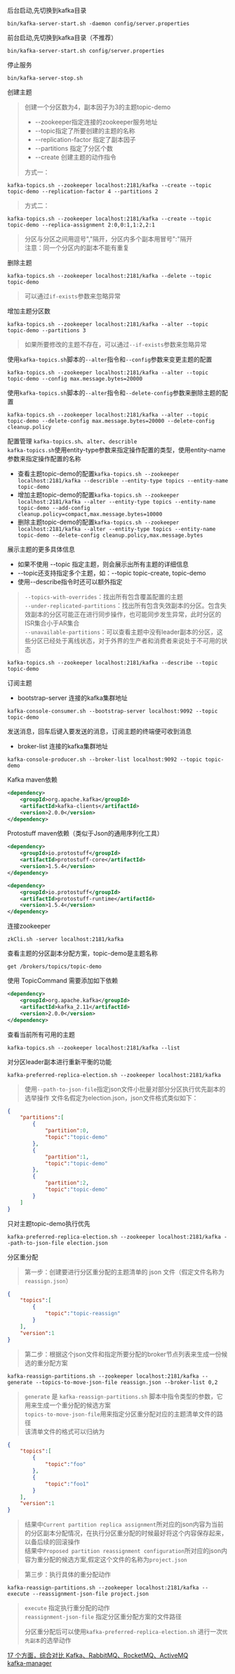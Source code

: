 后台启动,先切换到kafka目录  
```shell script
bin/kafka-server-start.sh -daemon config/server.properties
```

前台启动,先切换到kafka目录（不推荐）  
```shell script
bin/kafka-server-start.sh config/server.properties
```
 
停止服务  
```shell script
bin/kafka-server-stop.sh
```

创建主题
>创建一个分区数为4，副本因子为3的主题topic-demo 
 >* --zookeeper指定连接的zookeeper服务地址  
 >* --topic指定了所要创建的主题的名称  
 >* --replication-factor 指定了副本因子
 >* --partitions 指定了分区个数
 >* --create 创建主题的动作指令 
> 
>方式一： 
```shell script
kafka-topics.sh --zookeeper localhost:2181/kafka --create --topic topic-demo --replication-factor 4 --partitions 2
``` 
>方式二： 
```shell script
kafka-topics.sh --zookeeper localhost:2181/kafka --create --topic topic-demo --replica-assignment 2:0,0:1,1:2,2:1
 ``` 
>分区与分区之间用逗号","隔开，分区内多个副本用冒号":"隔开  
>注意：同一个分区内的副本不能有重复

删除主题
```shell script
kafka-topics.sh --zookeeper localhost:2181/kafka --delete --topic topic-demo
```
>可以通过`if-exists`参数来忽略异常


增加主题分区数
```shell script
kafka-topics.sh --zookeeper localhost:2181/kafka --alter --topic topic-demo --partitions 3
``` 
>如果所要修改的主题不存在，可以通过`--if-exists`参数来忽略异常

使用`kafka-topics.sh`脚本的`--alter`指令和`--config`参数来变更主题的配置
```shell script
kafka-topics.sh --zookeeper localhost:2181/kafka --alter --topic topic-demo --config max.message.bytes=20000
```
使用`kafka-topics.sh`脚本的`--alter`指令和`--delete-config`参数来删除主题的配置
```shell script
kafka-topics.sh --zookeeper localhost:2181/kafka --alter --topic topic-demo --delete-config max.message.bytes=20000 --delete-config cleanup.policy
```
配置管理
`kafka-topics.sh`、`alter`、`describle`  
`kafka-topics.sh`使用entity-type参数来指定操作配置的类型，使用entity-name参数来指定操作配置的名称  
* 查看主题topic-demo的配置`kafka-topics.sh --zookeeper localhost:2181/kafka --describle --entity-type topics --entity-name topic-demo`
* 增加主题topic-demo的配置`kafka-topics.sh --zookeeper localhost:2181/kafka --alter --entity-type topics --entity-name topic-demo --add-config cleanup.policy=compact,max.message.bytes=10000`
* 删除主题topic-demo的配置`kafka-topics.sh --zookeeper localhost:2181/kafka --alter --entity-type topics --entity-name topic-demo --delete-config cleanup.policy,max.message.bytes`


展示主题的更多具体信息
* 如果不使用 --topic 指定主题，则会展示出所有主题的详细信息
* --topic还支持指定多个主题，如：--topic topic-create, topic-demo
* 使用--describe指令时还可以额外指定 
>`--topics-with-overrides`：找出所有包含覆盖配置的主题  
>`--under-replicated-partitions`：找出所有包含失效副本的分区。包含失效副本的分区可能正在进行同步操作，也可能同步发生异常，此时分区的ISR集合小于AR集合  
>`--unavailable-partitions`：可以查看主题中没有leader副本的分区，这些分区已经处于离线状态，对于外界的生产者和消费者来说处于不可用的状态
```shell script
kafka-topics.sh --zookeeper localhost:2181/kafka --describe --topic topic-demo
```
订阅主题  
* bootstrap-server 连接的kafka集群地址  
```shell script
kafka-console-consumer.sh --bootstrap-server localhost:9092 --topic topic-demo
```
发送消息，回车后键入要发送的消息，订阅主题的终端便可收到消息  
* broker-list 连接的kafka集群地址 
```shell script
kafka-console-producer.sh --broker-list localhost:9092 --topic topic-demo
```
Kafka maven依赖
```xml
<dependency>
    <groupId>org.apache.kafka</groupId>
    <artifactId>kafka-clients</artifactId>
    <version>2.0.0</version>
</dependency>
```
Protostuff maven依赖（类似于Json的通用序列化工具） 
```xml
<dependency>
    <groupId>io.protostuff</groupId>
    <artifactId>protostuff-core</artifactId>
    <version>1.5.4</version>
</dependency>
```
```xml
<dependency>
    <groupId>io.protostuff</groupId>
    <artifactId>protostuff-runtime</artifactId>
    <version>1.5.4</version>
</dependency>
```
连接zookeeper  
```shell script
zkCli.sh -server localhost:2181/kafka
```
查看主题的分区副本分配方案，topic-demo是主题名称   
```shell script
get /brokers/topics/topic-demo
````
使用 TopicCommand 需要添加如下依赖  
```xml
<dependency>
    <groupId>org.apache.kafka</groupId>
    <artifactId>kafka_2.11</artifactId>
    <version>2.0.0</version>
</dependency>
```
查看当前所有可用的主题
```shell script
kafka-topics.sh --zookeeper localhost:2181/kafka --list
``` 

对分区leader副本进行重新平衡的功能
```shell script
kafka-preferred-replica-election.sh --zookeeper localhost:2181/kafka
```
>使用`--path-to-json-file`指定json文件小批量对部分分区执行优先副本的选举操作
文件名假定为election.json，json文件格式类似如下：
```json
{
	"partitions":[
		{
			"partition":0,
			"topic":"topic-demo"
		},
		{
			"partition":1,
			"topic":"topic-demo"
		},
		{
			"partition":2,
			"topic":"topic-demo"
		}
	]
}
```
只对主题topic-demo执行优先
```shell script
kafka-preferred-replica-election.sh --zookeeper localhost:2181/kafka --path-to-json-file election.json
```

分区重分配
>第一步：创建要进行分区重分配的主题清单的 json 文件（假定文件名称为`reassign.json`）
```json
{
	"topics":[
		{
			"topic":"topic-reassign"
		}
	],
	"version":1
}
```
>第二步：根据这个json文件和指定所要分配的broker节点列表来生成一份候选的重分配方案
```shell script
kafka-reassign-partitions.sh --zookeeper localhost:2181/kafka --generate --topics-to-move-json-file reassign.json --broker-list 0,2
```
>`generate` 是 `kafka-reassign-partitions.sh` 脚本中指令类型的参数，它用来生成一个重分配的候选方案  
>`topics-to-move-json-file`用来指定分区重分配对应的主题清单文件的路径  
>该清单文件的格式可以归纳为
```json
{
	"topics":[
		{
			"topic":"foo"
		},
		{
			"topic":"foo1"
		}
	],
	"version":1
}
```
>结果中`Current partition replica assignment`所对应的json内容为当前的分区副本分配情况，在执行分区重分配的时候最好将这个内容保存起来，以备后续的回滚操作  
>结果中`Proposed partition reassignment configuration`所对应的json内容为重分配的候选方案,假定这个文件的名称为`project.json`

>第三步：执行具体的重分配动作  
```shell script
kafka-reassign-partitions.sh --zookeeper localhost:2181/kafka --execute --reassignment-json-file project.json
```
>`execute` 指定执行重分配的动作  
>`reassignment-json-file` 指定分区重分配方案的文件路径  
>
>分区重分配后可以使用`kafka-preferred-replica-election.sh` 进行一次`优先副本`的选举动作  

[17 个方面，综合对比 Kafka、RabbitMQ、RocketMQ、ActiveMQ](https://mp.weixin.qq.com/s/yLbj1sKwGv1pOxv8RtcBhw)  
[kafka-manager](https://github.com/yahoo/kafka-manager/releases)  




